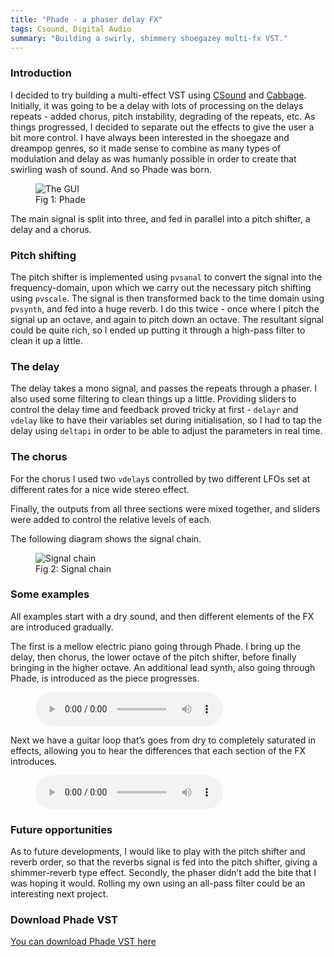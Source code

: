 ```yaml
---
title: "Phade - a phaser delay FX"
tags: Csound, Digital Audio
summary: "Building a swirly, shimmery shoegazey multi-fx VST."
---
```


### Introduction

I decided to try building a multi-effect VST using [CSound](https://csound.com) and [Cabbage](https://www.cabbageaudio.com). Initially, it was going to be a delay with lots of processing on the delays repeats - added chorus, pitch instability, degrading of the repeats, etc. As things progressed, I decided to separate out the effects to give the user a bit more control. I have always been interested in the shoegaze and dreampop genres, so it made sense to combine as many types of modulation and delay as was humanly possible in order to create that swirling wash of sound. And so Phade was born.

<figure>
<img src="/phade.jpg" alt="The GUI" align="middle" class="md:w-100 pb-4 pt-8" style="display: block; margin: 0 auto;"/>
<figcaption>Fig 1: Phade</figcaption>
</figure>


The main signal is split into three, and fed in parallel into a pitch shifter, a delay and a chorus.

### Pitch shifting
The pitch shifter is implemented using `pvsanal` to convert the signal into the frequency-domain, upon which we carry out the necessary pitch shifting using `pvscale`. The signal is then transformed back to the time domain using `pvsynth`, and fed into a huge reverb. I do this twice - once where I pitch the signal up an octave, and again to pitch down an octave. The resultant signal could be quite rich, so I ended up putting it through a high-pass filter to clean it up a little.

### The delay
The delay takes a mono signal, and passes the repeats through a phaser. I also used some filtering to clean things up a little. Providing sliders to control the delay time and feedback proved tricky at first - `delayr` and `vdelay` like to have their variables set during initialisation, so I had to tap the delay using `deltapi` in order to be able to adjust the parameters in real time.

### The chorus
For the chorus I used two `vdelay`s controlled by two different LFOs set at different rates for a nice wide stereo effect.

Finally, the outputs from all three sections were mixed together, and sliders were added to control the relative levels of each.

The following diagram shows the signal chain.

<figure>
<img src="/phade_signal.png" alt="Signal chain" align="middle"/>
<figcaption>Fig 2: Signal chain</figcaption>
</figure>

### Some examples
All examples start with a dry sound, and then different elements of the FX are introduced gradually.

The first is a mellow electric piano going through Phade. I bring up the delay, then chorus, the lower octave of the pitch shifter, before finally bringing in the higher octave. An additional lead synth, also going through Phade, is introduced as the piece progresses.

<figure>
  <audio controls>
    <source src="https://www.uio.no/english/studies/programmes/mct-master/blog/assets/audio/2020_11_05_stephedg_elpiano.mp3" type="audio/mpeg">
  </audio>
  <figcaption></figcaption>
</figure>

Next we have a guitar loop that’s goes from dry to completely saturated in effects, allowing you to hear the differences that each section of the FX introduces.

<figure style="float: none">
  <audio controls>
    <source src="https://www.uio.no/english/studies/programmes/mct-master/blog/assets/audio/2020_11_05_stephedg_guitar_loop.mp3" type="audio/mpeg">
  </audio>
  <figcaption></figcaption>
</figure>

### Future opportunities

As to future developments, I would like to play with the pitch shifter and reverb order, so that the reverbs signal is fed into the pitch shifter, giving a shimmer-reverb type effect. Secondly, the phaser didn’t add the bite that I was hoping it would. Rolling my own using an all-pass filter could be an interesting next project.

### Download Phade VST

[You can download Phade VST here](https://www.uio.no/english/studies/programmes/mct-master/blog/assets/document/2020_11_05_stephedg_phade.vst.zip)
